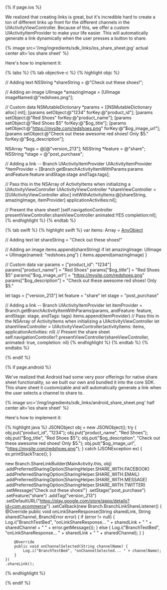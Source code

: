 
<!--- iOS -->
{% if page.ios %}

We realized that creating links is great, but it's incredible hard to create a ton of different links up front for the different channels in the UIActivityViewController. Because of this, we offer a custom UIActivityItemProvider to make your life easier. This will automatically generate a link dynamically when the user presses a button to share.

{% image src='/img/ingredients/sdk_links/ios_share_sheet.jpg' actual center alt='ios share sheet' %}

Here's how to implement it:

{% tabs %}
{% tab objective-c %}
{% highlight objc %}

// Adding text
NSString *shareString = @"Check out these shoes!";

// Adding an image
UIImage *amazingImage = [UIImage imageNamed:@"redshoes.png"];

// Custom data
NSMutableDictionary *params = [[NSMutableDictionary alloc] init];
[params setObject:@"1234" forKey:@"product_id"];
[params setObject:@"Red Shoes" forKey:@"product_name"];
[params setObject:@"Red Shoes $5" forKey:@"$og_title"];
[params setObject:@"https://mysite.com/redshoes.png" forKey:@"$og_image_url"];
[params setObject:@"Check out these awesome red shoes! Only $5." forKey:@"$og_description"];

NSArray *tags = @[@"version_213"];
NSString *feature = @"share";
NSString *stage = @"post_purchase";

// Adding a link -- Branch UIActivityItemProvider
UIActivityItemProvider *itemProvider = [Branch getBranchActivityItemWithParams:params andFeature:feature andStage:stage andTags:tags];

// Pass this in the NSArray of ActivityItems when initializing a UIActivityViewController
UIActivityViewController *shareViewController = [[UIActivityViewController alloc] initWithActivityItems:@[shareString, amazingImage, itemProvider] applicationActivities:nil];

// Present the share sheet!
[self.navigationController presentViewController:shareViewController animated:YES completion:nil];
{% endhighlight %}
{% endtab %}



{% tab swift %}
{% highlight swift %}
var items: Array = [AnyObject]()

// Adding text
let shareString = "Check out these shoes!"

// Adding an image
items.append(shareString)
if let amazingImage: UIImage = UIImage(named: "redshoes.png") {
    items.append(amazingImage)
}

// Custom data
var params = ["product_id": "1234"]
params["product_name"] = "Red Shoes"
params["$og_title"] = "Red Shoes $5"
params["$og_image_url"] = "https://mysite.com/redshoes.png"
params["$og_description"] = "Check out these awesome red shoes! Only $5."

let tags = ["version_213"]
let feature = "share"
let stage = "post_purchase"

// Adding a link -- Branch UIActivityItemProvider
let itemProvider = Branch.getBranchActivityItemWithParams(params, andFeature: feature, andStage: stage, andTags: tags)
items.append(itemProvider)
// Pass this in the NSArray of ActivityItems when initializing a UIActivityViewController
let shareViewController = UIActivityViewController(activityItems: items,
                                                   applicationActivities: nil)
// Present the share sheet
self.navigationController?.presentViewController(shareViewController,
                                                 animated: true,
                                                 completion: nil)
{% endhighlight %}
{% endtab %}
{% endtabs %}

{% endif %}
<!--- /iOS -->


<!--- Android -->
{% if page.android %}

We've realized that Android had some very poor offerings for native share sheet functionality, so we built our own and bundled it into the core SDK. This share sheet it customizable and will automatically generate a link when the user selects a channel to share to.

{% image src='/img/ingredients/sdk_links/android_share_sheet.png' half center alt='ios share sheet' %}

Here's how to implement it:

{% highlight java %}
JSONObject obj = new JSONObject();
try {
	obj.put("product_id", "1234");
	obj.put("product_name", "Red Shoes");
	obj.put("$og_title", "Red Shoes $5");
	obj.put("$og_description", "Check out these awesome red shoes! Only $5.");
	obj.put("$og_image_url", "https://mysite.com/redshoes.png");
} catch (JSONException ex) {
	ex.printStackTrace();
}

new Branch.ShareLinkBuilder(MainActivity.this, obj)
	.addPreferredSharingOption(SharingHelper.SHARE_WITH.FACEBOOK)
	.addPreferredSharingOption(SharingHelper.SHARE_WITH.EMAIL)
	.addPreferredSharingOption(SharingHelper.SHARE_WITH.MESSAGE)
	.addPreferredSharingOption(SharingHelper.SHARE_WITH.TWITTER)
	.setMessage("Check out these shoes!")
	.setStage("post_purchase")
	.setFeature("share")
	.addTag("version_213")
	.setDefaultURL("https://play.google.com/store/apps/details?id=com.ecommerce")
	.setCallback(new Branch.BranchLinkShareListener() {
		@Override
		public void onLinkShareResponse(String sharedLink, String sharedChannel, BranchError error) {
			if (error != null) {
				Log.i("BranchTestBed", "onLinkShareResponse... " + sharedLink + " " + sharedChannel + " " + error.getMessage());
			} else {
				Log.i("BranchTestBed", "onLinkShareResponse... " + sharedLink + " " + sharedChannel);
			}
		}

		@Override
		public void onChannelSelected(String channelName) {
			Log.i("BranchTestBed", "onChannelSelected... " + channelName);
		}
	})
	.shareLink();
{% endhighlight %}

{% endif %}
<!--- /Android -->
